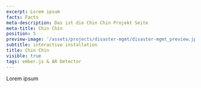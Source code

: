 ```yaml
---
excerpt: Lorem ipsum
facts: Facts
meta-description: Das ist die Chin Chin Projekt Seite
meta-title: Chin Chin
position: 5
preview-image: '/assets/projects/disaster-mgmt/disaster-mgmt_preview.jpg'
subtitle: interactive installation
title: Chin Chin
visible: true
tags: ember.js & AR Detector
---
```


Lorem ipsum
